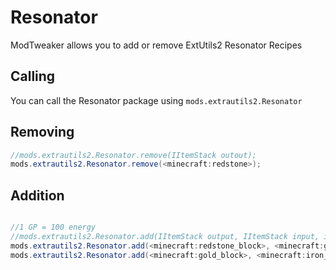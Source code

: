 # Resonator

ModTweaker allows you to add or remove ExtUtils2 Resonator Recipes

## Calling
You can call the Resonator package using `mods.extrautils2.Resonator`

## Removing

```JAVA
//mods.extrautils2.Resonator.remove(IItemStack outout);
mods.extrautils2.Resonator.remove(<minecraft:redstone>);
```


## Addition

```JAVA

//1 GP = 100 energy
//mods.extrautils2.Resonator.add(IItemStack output, IItemStack input, int energy, @Optional boolean addOwnerTag);
mods.extrautils2.Resonator.add(<minecraft:redstone_block>, <minecraft:gold_block>, 100);
mods.extrautils2.Resonator.add(<minecraft:gold_block>, <minecraft:iron_block>, 200, false);
```